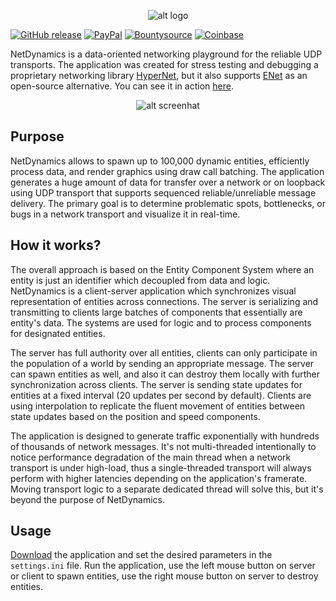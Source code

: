 <p align="center"> 
  <img src="https://i.imgur.com/kOArjco.png" alt="alt logo">
</p>

[![GitHub release](https://img.shields.io/github/release/nxrighthere/NetDynamics.svg)](https://github.com/nxrighthere/NetDynamics/releases) [![PayPal](https://drive.google.com/uc?id=1OQrtNBVJehNVxgPf6T6yX1wIysz1ElLR)](https://www.paypal.me/nxrighthere) [![Bountysource](https://drive.google.com/uc?id=19QRobscL8Ir2RL489IbVjcw3fULfWS_Q)](https://salt.bountysource.com/checkout/amount?team=nxrighthere) [![Coinbase](https://drive.google.com/uc?id=1LckuF-IAod6xmO9yF-jhTjq1m-4f7cgF)](https://commerce.coinbase.com/checkout/03e11816-b6fc-4e14-b974-29a1d0886697)

NetDynamics is a data-oriented networking playground for the reliable UDP transports. The application was created for stress testing and debugging a proprietary networking library [HyperNet](https://github.com/users/nxrighthere/projects/1), but it also supports [ENet](https://github.com/nxrighthere/ENet-CSharp) as an open-source alternative. You can see it in action [here](https://mega.nz/#!gc8TUQrQ!Ad18ZJCZtrRu6SJACMXJWm3izGEfgoiG4TdoGDso_io).

<p align="center"> 
  <img src="https://i.imgur.com/1tWjfkP.png" alt="alt screenhat">
</p>

Purpose
--------
NetDynamics allows to spawn up to 100,000 dynamic entities, efficiently process data, and render graphics using draw call batching. The application generates a huge amount of data for transfer over a network or on loopback using UDP transport that supports sequenced reliable/unreliable message delivery. The primary goal is to determine problematic spots, bottlenecks, or bugs in a network transport and visualize it in real-time.

How it works?
--------
The overall approach is based on the Entity Component System where an entity is just an identifier which decoupled from data and logic. NetDynamics is a client-server application which synchronizes visual representation of entities across connections. The server is serializing and transmitting to clients large batches of components that essentially are entity's data. The systems are used for logic and to process components for designated entities.

The server has full authority over all entities, clients can only participate in the population of a world by sending an appropriate message. The server can spawn entities as well, and also it can destroy them locally with further synchronization across clients. The server is sending state updates for entities at a fixed interval (20 updates per second by default). Clients are using interpolation to replicate the fluent movement of entities between state updates based on the position and speed components.

The application is designed to generate traffic exponentially with hundreds of thousands of network messages. It's not multi-threaded intentionally to notice performance degradation of the main thread when a network transport is under high-load, thus a single-threaded transport will always perform with higher latencies depending on the application's framerate. Moving transport logic to a separate dedicated thread will solve this, but it's beyond the purpose of NetDynamics.

Usage
--------
[Download](https://github.com/nxrighthere/NetDynamics/releases) the application and set the desired parameters in the `settings.ini` file. Run the application, use the left mouse button on server or client to spawn entities, use the right mouse button on server to destroy entities.
